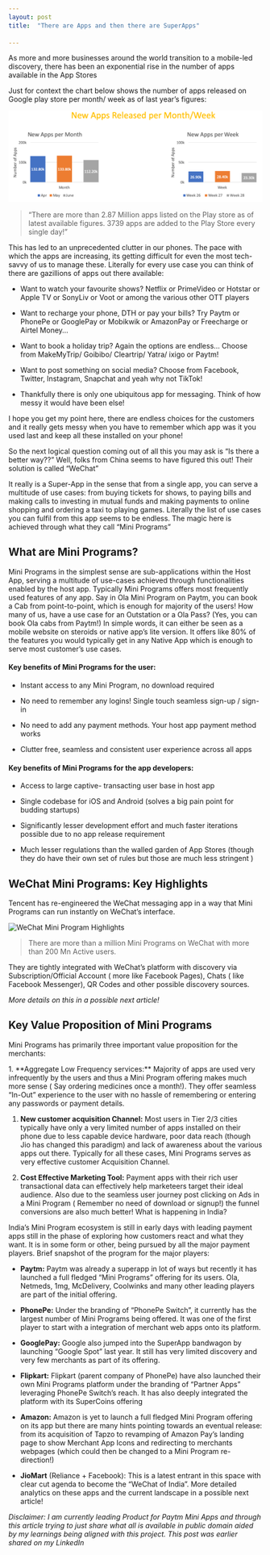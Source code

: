 ```yaml
---
layout: post
title:  "There are Apps and then there are SuperApps"

---
```



As more and more businesses around the world transition to a mobile-led discovery, there has been an exponential rise in the number of apps available in the App Stores

Just for context the chart below shows the number of apps released on Google play store per month/ week as of last year’s figures:

![Image of App Release Figures](/images/apps_superapps_stats.png)

<blockquote>
<p>“There are more than 2.87 Million apps listed on the Play store as of latest available figures. 3739 apps are added to the Play Store every single day!” </p>
</blockquote>

This has led to an unprecedented clutter in our phones. The pace with which the apps are increasing, its getting difficult for even the most tech-savvy of us to manage these. Literally for every use case you can think of there are gazillions of apps out there available:

* Want to watch your favourite shows? Netflix or PrimeVideo or Hotstar or Apple TV or SonyLiv or Voot or among the various other OTT players

* Want to recharge your phone, DTH or pay your bills? Try Paytm or PhonePe or GooglePay or Mobikwik or AmazonPay or Freecharge or Airtel Money…

* Want to book a holiday trip? Again the options are endless… Choose from MakeMyTrip/ Goibibo/ Cleartrip/ Yatra/ ixigo or Paytm!

* Want to post something on social media? Choose from Facebook, Twitter, Instagram, Snapchat and yeah why not TikTok!

* Thankfully there is only one ubiquitous app for messaging. Think of how messy it would have been else!

I hope you get my point here, there are endless choices for the customers and it really gets messy when you have to remember which app was it you used last and keep all these installed on your phone!

So the next logical question coming out of all this you may ask is “Is there a better way??”
Well, folks from China seems to have figured this out! Their solution is called “WeChat”

It really is a Super-App in the sense that from a single app, you can serve a multitude of use cases: from buying tickets for shows, to paying bills and making calls to investing in mutual funds and making payments to online shopping and ordering a taxi to playing games. Literally the list of use cases you can fulfil from this app seems to be endless. The magic here is achieved through what they call “Mini Programs”

## What are Mini Programs?

Mini Programs in the simplest sense are sub-applications within the Host App, serving a multitude of use-cases achieved through functionalities enabled by the host app. Typically Mini Programs offers most frequently used features of any app. Say in Ola Mini Program on Paytm, you can book a Cab from point-to-point, which is enough for majority of the users! How many of us, have a use case for an Outstation or a Ola Pass? (Yes, you can book Ola cabs from Paytm!)
In simple words, it can either be seen as a mobile website on steroids or native app’s lite version. It offers like 80% of the features you would typically get in any Native App which is enough to serve most customer’s use cases.

#### Key benefits of Mini Programs for the user:

* Instant access to any Mini Program, no download required

* No need to remember any logins! Single touch seamless sign-up / sign-in

* No need to add any payment methods. Your host app payment method works

* Clutter free, seamless and consistent user experience across all apps

#### Key benefits of Mini Programs for the app developers:

* Access to large captive- transacting user base in host app

* Single codebase for iOS and Android (solves a big pain point for budding startups)

* Significantly lesser development effort and much faster iterations possible due to no app release requirement

* Much lesser regulations than the walled garden of App Stores (though they do have their own set of rules but those are much less stringent )

## WeChat Mini Programs: Key Highlights

Tencent has re-engineered the WeChat messaging app in a way that Mini Programs can run instantly on WeChat’s interface.

![WeChat Mini Program Highlights](/image/wechat_Miniapps.png)
<blockquote>
  <p>There are more than a million Mini Programs on WeChat with more than 200 Mn Active users.</p>
</blockquote>

They are tightly integrated with WeChat’s platform with discovery via Subscription/Official Account ( more like Facebook Pages), Chats ( like Facebook Messenger), QR Codes and other possible discovery sources.

*More details on this in a possible next article!*

## Key Value Proposition of Mini Programs

Mini Programs has primarily three important value proposition for the merchants:

<div class="smalltext" markdown="1">
1. **Aggregate Low Frequency services:** Majority of apps are used very infrequently by the users and thus a Mini Program offering makes much more sense ( Say ordering medicines once a month!). They offer seamless “In-Out” experience to the user with no hassle of remembering or entering any passwords or payment details.

1. **New customer acquisition Channel:** Most users in Tier 2/3 cities typically have only a very limited number of apps installed on their phone due to less capable device hardware, poor data reach (though Jio has changed this paradigm) and lack of awareness about the various apps out there. Typically for all these cases, Mini Programs serves as very effective customer Acquisition Channel.

1. **Cost Effective Marketing Tool:** Payment apps with their rich user transactional data can effectively help marketeers target their ideal audience. Also due to the seamless user journey post clicking on Ads in a Mini Program ( Remember no need of download or signup!) the funnel conversions are also much better!
What is happening in India?

</div>

India’s Mini Program ecosystem is still in early days with leading payment apps still in the phase of exploring how customers react and what they want. It is in some form or other, being pursued by all the major payment players. Brief snapshot of the program for the major players:

* **Paytm:** Paytm was already a superapp in lot of ways but recently it has launched a full fledged “Mini Programs” offering for its users. Ola, Netmeds, 1mg, McDelivery, Coolwinks and many other leading players are part of the initial offering.

* **PhonePe:** Under the branding of “PhonePe Switch”, it currently has the largest number of Mini Programs being offered. It was one of the first player to start with a integration of merchant web apps onto its platform.

* **GooglePay:** Google also jumped into the SuperApp bandwagon by launching “Google Spot” last year. It still has very limited discovery and very few merchants as part of its offering.

* **Flipkart:** Flipkart (parent company of PhonePe) have also launched their own Mini Programs platform under the branding of “Partner Apps” leveraging PhonePe Switch’s reach. It has also deeply integrated the platform with its SuperCoins offering

* **Amazon:** Amazon is yet to launch a full fledged Mini Program offering on its app but there are many hints pointing towards an eventual release: from its acquisition of Tapzo to revamping of Amazon Pay’s landing page to show Merchant App Icons and redirecting to merchants webpages (which could then be changed to a Mini Program re-direction!)

* **JioMart** (Reliance + Facebook): This is a latest entrant in this space with clear cut agenda to become the “WeChat of India”.
More detailed analytics on these apps and the current landscape in a possible next article!

*Disclaimer: I am currently leading Product for Paytm Mini Apps and through this article trying to just share what all is available in public domain aided by my learnings being aligned with this project. This post was earlier shared on my LinkedIn*
